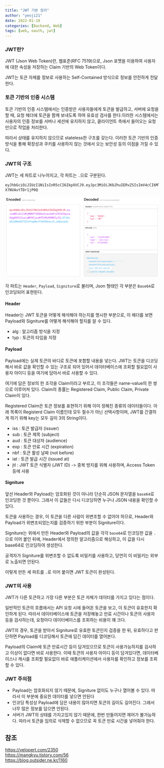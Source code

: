 ```yaml
---
title: "JWT 기본 정리"
author: "yeoji21"
date: 2022-01-10
categories: [Backend, Web]
tags: [web, oauth, jwt]
---
```


### **JWT란?** 
JWT (Json Web Token)란, 웹표준(RFC 7519)으로, Json 포맷을 이용하여 사용자에 대한 속성을 저장하는 Claim 기반의 Web Token이다. 

JWT는 토큰 자체를 정보로 사용하는 Self-Contained 방식으로 정보를 안전하게 전달한다. 

### 토큰 기반의 인증 시스템
토큰 기반의 인증 시스템에서는 인증받은 사용자들에게 토큰을 발급하고, 서버에 요청을 할 때, 요청 헤더에 토큰을 함께 보내도록 하여 유효성 검사를 한다.이러한 시스템에서는 사용자의 인증 정보를 서버나 세션에 유지하지 않고, 클라이언트 측에서 들어오는 요청만으로 작업을 처리한다. 

따라서 상태를 유지하지 않으므로 stateless한 구조를 갖는다. 이러한 토큰 기반의 인증 방식을 통해 확장성과 쿠키를 사용하지 않는 것에서 오는 보안성 등의 이점을 가질 수 있다.


### JWT의 구조
JWT는 세 파트로 나누어지고, 각 파트는 `.`으로 구분된다. 
```text
eyJhbGciOiJIUzI1NiIsInR5cCI6IkpXVCJ9.eyJpc3MiOiJKb2huIERvZSIsImV4cCI6MTQzNDI5MDQwMDAwMCwidXNlcm5hbWUiOiJqb2huIiwiYWdlIjoyNSwiaWF0IjoxNDM0Mjg2ODQyNjU0fQ.jzvwdy5mQuzkEenNEFeRlSytvB7-X7NVAvtTDr1jP0Q
```

<img src="assets/../../../assets/img/web/1.png">

각 파트는 `Header`, `Payload`, `Signiture`로 불리며, Json 형태인 각 부분은 `Base64`로 인코딩되어 표현된다. 

#### Header
Header는 JWT 토큰을 어떻게 해석해야 하는지를 명시한 부분으로, 이 헤더를 보면 Payload와 Signiture를 어떻게 해석해야 할지를 알 수 있다. 
- alg : 알고리즘 방식을 지정
- typ : 토큰의 타입을 지정


#### Payload
Payload에는 실제 토큰의 바디로 토큰에 포함할 내용을 넣는다. JWT는 토큰을 디코딩해서 바로 값을 확인할 수 있는 구조로 되어 있어서 데이터베이스에 조회할 필요없이 사용자 아이디 등을 여기에 담아서 바로 사용할 수 있다. 

여기에 담은 정보의 한 조각을 Claim이라고 부르고, 이 조각들은 name-value의 한 쌍으로 이루어져 있다. Claim의 종률는 Registered Claim, Public Claim, Private Claim이 있다.

Registered Claim은 토큰 정보를 표현하기 위해 이미 정해진 종류의 데이터들이다. 아래 목록이 Registerd Claim 이름인데 모두 필수가 아닌 선택사항이며, JWT를 간결하게 하기 위해 key는 모두 길이 3의 String이다.   
- iss : 토큰 발급자 (issuer)
- sub : 토큰 제목 (subject)
- aud : 토큰 대상자 (audience)
- exp : 토큰 만료 시간 (expiration)
- nbf : 토큰 활성 날짜 (not before)
- iat : 토큰 발급 시간 (issued at)
- jtl : JWT 토큰 식별자 (JWT ID) -> 중복 방지를 위해 사용하며, Access Token 등에 사용


#### Signiture
앞선 Header와 Payload는 암호화된 것이 아니라 단순히 JSON 문자열을 `base64`로 인코딩한 것 뿐이다. 그래서 이 값들은 다시 디코딩하면 누구나 JSON 내용을 확인할 수 있다. 

토큰을 사용하는 경우, 이 토큰을 다른 사람이 위변조할 수 없어야 하므로, Header와 Payload가 위변조되었는지를 검증하기 위한 부분이 Signiture이다. 

Signiture는 위에서 만든 Header와 Payload의 값을 각각 `base64`로 인코딩한 값을 `.`으로 이어 붙인 뒤에, Header에서 정의한 알고리즘으로 해싱하고, 이 값을 다시 base64로 인코딩하여 생성한다. 

공격자가 Signiture를 위변조할 수 없도록 비밀키를 사용하고, 당연히 이 비밀키는 외부로 노출되면 안된다. 

이렇게 만든 세 파트를 `.`로 이어 붙이면 JWT 토큰이 완성된다. 


### JWT의 사용

JWT가 다른 토큰하고 가장 다른 부분은 토큰 자체가 데이터를 가지고 있다는 점이다. 

일반적인 토큰의 흐름에서는 API 요청 시에 들어온 토큰을 보고, 이 토큰이 유효한지 확인하게 된다. 따라서 데이터베이스에 토큰을 저장해놓고 만료 시간이나 토큰의 사용자 등을 검사하는데, 요청마다 데이터베이스를 조회하는 비용이 꽤 크다. 

JWT의 경우, 토큰을 받아서 Signiture로 유효한 토큰인지 검증을 한 뒤, 유효하다고 판단하면 Payload를 디코딩해서 토큰에 담긴 데이터를 열어본다. 

Payload의 Claim에 토큰 만료시간 등이 담겨있으므로 토큰이 사용가능하지를 검사하고 이상이 없다면 바로 사용한다. 이때 토큰의 사용자 아이디 등이 담겨있다면, 데이터베이스나 캐시를 조회할 필요없이 바로 애플리케이션에서 사용자를 확인하고 정보를 조회할 수 있다. 

### JWT 주의점
- Payload는 암호화되지 않기 때문에, Signiture 없이도 누구나 열어볼 수 있다. 따라서 이 부분에 중요한 데이터를 넣으면 안된다
- 인코딩 특성상 Payload에 담은 내용이 많아지면 토큰의 길이도 길어진다. 그래서 너무 많은 정보를 담으면 안된다.
- 서버가 JWT의 상태를 가지고있지 않기 때문에, 한번 만들어지면 제어가 불가능하다. 따라서 토큰을 임의로 삭제할 수 없으므로 꼭 토큰 만료 시간을 넣어줘야 한다.






## 참조
<https://velopert.com/2350>  
<https://mangkyu.tistory.com/56>  
<https://blog.outsider.ne.kr/1160>